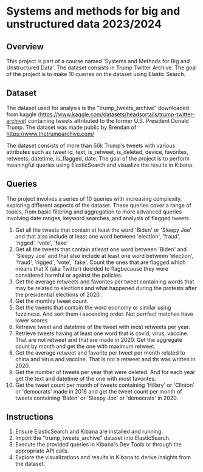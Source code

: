 # Systems and methods for big and unstructured data 2023/2024



## Overview

This project is part of a course named 'Systems and Methods for Big and Unstructured Data'. The dataset consists in Trump Twitter Archive. The goal of the project is to make 10 queries on the dataset using Elastic Search.
## Dataset

The dataset used for analysis is the "trump_tweets_archive" downloaded from kaggle (https://www.kaggle.com/datasets/headsortails/trump-twitter-archive) containing tweets attributed to the former U.S. President Donald Trump. The dataset was made public by Brendan of https://www.thetrumparchive.com/

The dataset consists of more than 56k Trump's tweets with various attributes such as tweet id, text, is_retweet, is_deleted, device, favorites, retweets, datetime, is_flagged, date. The goal of the project is to perform meaningful queries using ElasticSearch and visualize the results in Kibana.

## Queries

The project involves a series of 10 queries with increasing complexity, exploring different aspects of the dataset. These queries cover a range of topics, from basic filtering and aggregation to more advanced queries involving date ranges, keyword searches, and analysis of flagged tweets.

1. Get all the tweets that contain at least the word 'Biden' or 'Sleepy Joe' and that also include at least one word between 'election', 'fraud', 'rigged', 'vote', 'fake'
2. Get all the tweets that contain atleast one word between 'Biden' and 'Sleepy Joe' and that also include at least one word between 'election', 'fraud', 'rigged', 'vote', 'fake'. 
Count the ones that are flagged which means that X (aka Twitter) decided to flagbecause they were considered harmful or against the policies.
3. Get the average retweets and favorites per tweet containing words that may be related to elections and what happened during the protests after the presidential elections of 2020.
4. Get the monthly tweet count.
5. Get the tweets that contain the word economy or similar using fuzziness. And sort them i ascending order. Not perrfect matches have lower scores
6. Retreive tweet and datetime of the tweet with most retweets per year.
7. Retrieve tweets having at least one word that is covid, virus, vaccine. That are not retweet and that are made in 2020. Get the aggregate count by month and get the one with maximum retweet.
8. Get the average retweet and favorite per tweet per month related to china and virus and vaccine. That is not a retweet and tht was written in 2020.
9. Get the number of tweets per year that were deleted. And for each year get the text and datetime of the one with most favorites.
10. Get the tweet count per month of tweets containing 'Hillary' or 'Clinton' or 'democrats' made in 2016 and get the tweet count per month of tweets containing 'Biden' or 'Sleepy Joe' or 'democrats' in 2020.

## Instructions

1. Ensure ElasticSearch and Kibana are installed and running.
2. Import the "trump_tweets_archive" dataset into ElasticSearch.
3. Execute the provided queries in Kibana's Dev Tools or through the appropriate API calls.
4. Explore the visualizations and results in Kibana to derive insights from the dataset.


